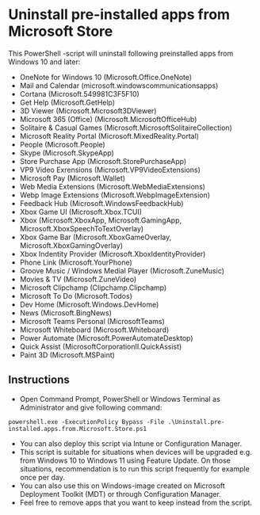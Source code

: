 # Uninstall pre-installed apps from Microsoft Store
This PowerShell -script will uninstall following preinstalled apps from Windows 10 and later:
- OneNote for Windows 10 (Microsoft.Office.OneNote)
- Mail and Calendar (microsoft.windowscommunicationsapps)
- Cortana (Microsoft.549981C3F5F10)
- Get Help (Microsoft.GetHelp)
- 3D Viewer (Microsoft.Microsoft3DViewer)
- Microsoft 365 (Office) (Microsoft.MicrosoftOfficeHub)
- Solitaire & Casual Games (Microsoft.MicrosoftSolitaireCollection)
- Microsoft Reality Portal (Microsoft.MixedReality.Portal)
- People (Microsoft.People)
- Skype (Microsoft.SkypeApp)
- Store Purchase App (Microsoft.StorePurchaseApp)
- VP9 Video Exrensions (Microsoft.VP9VideoExtensions)
- Microsoft Pay (Microsoft.Wallet)
- Web Media Extensions (Microsoft.WebMediaExtensions)
- Webp Image Extensions (Microsoft.WebpImageExtension)
- Feedback Hub (Microsoft.WindowsFeedbackHub)
- Xbox Game UI (Microsoft.Xbox.TCUI)
- Xbox (Microsoft.XboxApp, Microsoft.GamingApp, Microsoft.XboxSpeechToTextOverlay)
- Xbox Game Bar (Microsoft.XboxGameOverlay, Microsoft.XboxGamingOverlay)
- Xbox Indentity Provider (Microsoft.XboxIdentityProvider)
- Phone Link (Microsoft.YourPhone)
- Groove Music / Windows Medial Player (Microsoft.ZuneMusic)
- Movies & TV (Microsoft.ZuneVideo)
- Microsoft Clipchamp (Clipchamp.Clipchamp)
- Microsoft To Do (Microsoft.Todos)
- Dev Home (Microsoft.Windows.DevHome)
- News (Microsoft.BingNews)
- Microsoft Teams Personal (MicrosoftTeams)
- Microsoft Whiteboard (Microsoft.Whiteboard)
- Power Automate (Microsoft.PowerAutomateDesktop)
- Quick Assist (MicrosoftCorporationII.QuickAssist)
- Paint 3D (Microsoft.MSPaint)

## Instructions
- Open Command Prompt, PowerShell or Windows Terminal as Administrator and give following command:
```
powershell.exe -ExecutionPolicy Bypass -File .\Uninstall.pre-installed.apps.from.Microsoft.Store.ps1
```
- You can also deploy this script via Intune or Configuration Manager.
- This script is suitable for situations when devices will be upgraded e.g. from Windows 10 to Windows 11 using Feature Update. On those situations, recommendation is to run this script frequently for example once per day.
- You can also use this on Windows-image created on Microsoft Deployment Toolkit (MDT) or through Configuration Manager.
- Feel free to remove apps that you want to keep instead from the script.
